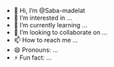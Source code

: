 - 👋 Hi, I’m @Saba-madelat
- 👀 I’m interested in ...
- 🌱 I’m currently learning ...
- 💞️ I’m looking to collaborate on ...
- 📫 How to reach me ...
- 😄 Pronouns: ...
- ⚡ Fun fact: ...

<!---
Saba-madelat/Saba-madelat is a ✨ special ✨ repository because its `README.md` (this file) appears on your GitHub profile.
You can click the Preview link to take a look at your changes.
--->

